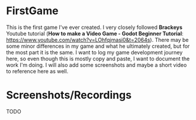 # FirstGame

This is the first game I've ever created. I very closely followed **Brackeys** Youtube tutorial (**How to make a Video Game - Godot Beginner Tutorial**: https://www.youtube.com/watch?v=LOhfqjmasi0&t=2064s). There may be some minor differences in my game and what he ultimately created, but for the most part it is the same. I want to log my game development journey here, so even though this is mostly copy and paste, I want to document the work I'm doing. I will also add some screenshots and maybe a short video to reference here as well. 

# Screenshots/Recordings

TODO